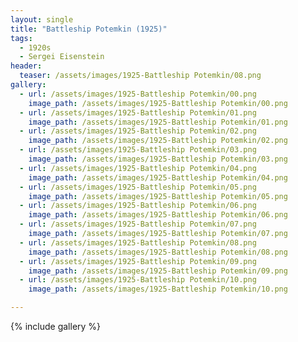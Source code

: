 ```yaml
---
layout: single
title: "Battleship Potemkin (1925)"
tags:
  - 1920s 
  - Sergei Eisenstein
header:
  teaser: /assets/images/1925-Battleship Potemkin/08.png
gallery:
  - url: /assets/images/1925-Battleship Potemkin/00.png
    image_path: /assets/images/1925-Battleship Potemkin/00.png  
  - url: /assets/images/1925-Battleship Potemkin/01.png
    image_path: /assets/images/1925-Battleship Potemkin/01.png
  - url: /assets/images/1925-Battleship Potemkin/02.png
    image_path: /assets/images/1925-Battleship Potemkin/02.png
  - url: /assets/images/1925-Battleship Potemkin/03.png
    image_path: /assets/images/1925-Battleship Potemkin/03.png
  - url: /assets/images/1925-Battleship Potemkin/04.png
    image_path: /assets/images/1925-Battleship Potemkin/04.png
  - url: /assets/images/1925-Battleship Potemkin/05.png
    image_path: /assets/images/1925-Battleship Potemkin/05.png
  - url: /assets/images/1925-Battleship Potemkin/06.png
    image_path: /assets/images/1925-Battleship Potemkin/06.png
  - url: /assets/images/1925-Battleship Potemkin/07.png
    image_path: /assets/images/1925-Battleship Potemkin/07.png
  - url: /assets/images/1925-Battleship Potemkin/08.png
    image_path: /assets/images/1925-Battleship Potemkin/08.png
  - url: /assets/images/1925-Battleship Potemkin/09.png
    image_path: /assets/images/1925-Battleship Potemkin/09.png
  - url: /assets/images/1925-Battleship Potemkin/10.png
    image_path: /assets/images/1925-Battleship Potemkin/10.png

---
```

{% include gallery %}
